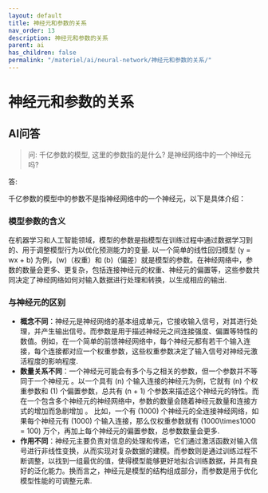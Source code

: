 ```yaml
---
layout: default
title: 神经元和参数的关系
nav_order: 13
description: 神经元和参数的关系
parent: ai
has_children: false
permalink: "/materiel/ai/neural-network/神经元和参数的关系/"
---
```


# 神经元和参数的关系

## AI问答

> 问: 千亿参数的模型, 这里的参数指的是什么? 是神经网络中的一个神经元吗?

答:

千亿参数的模型中的参数不是指神经网络中的一个神经元，以下是具体介绍：

### 模型参数的含义

在机器学习和人工智能领域，模型的参数是指模型在训练过程中通过数据学习到的、用于调整模型行为以优化预测能力的变量. 以一个简单的线性回归模型 \(y = wx + b\) 为例，\(w\)（权重）和 \(b\)（偏差）就是模型的参数。在神经网络中，参数的数量会更多、更复杂，包括连接神经元的权重、神经元的偏置等，这些参数共同决定了神经网络如何对输入数据进行处理和转换，以生成相应的输出.

### 与神经元的区别

- **概念不同**：神经元是神经网络的基本组成单元，它接收输入信号，对其进行处理，并产生输出信号。而参数是用于描述神经元之间连接强度、偏置等特性的数值。例如，在一个简单的前馈神经网络中，每个神经元都有若干个输入连接，每个连接都对应一个权重参数，这些权重参数决定了输入信号对神经元激活程度的影响程度.
- **数量关系不同**：一个神经元可能会有多个与之相关的参数，但一个参数并不等同于一个神经元 。以一个具有 \(n\) 个输入连接的神经元为例，它就有 \(n\) 个权重参数和 \(1\) 个偏置参数，总共有 \(n + 1\) 个参数来描述这个神经元的特性。而在一个包含多个神经元的神经网络中，参数的数量会随着神经元数量和连接方式的增加而急剧增加 。 比如，一个有 \(1000\) 个神经元的全连接神经网络，如果每个神经元有 \(1000\) 个输入连接，那么仅权重参数就有 \(1000\times1000 = 100\) 万个，再加上每个神经元的偏置参数，总参数数量会更多.
- **作用不同**：神经元主要负责对信息的处理和传递，它们通过激活函数对输入信号进行非线性变换，从而实现对复杂数据的建模。而参数则是通过训练过程不断调整，以找到一组最优的值，使得模型能够更好地拟合训练数据，并具有良好的泛化能力。换而言之，神经元是模型的结构组成部分，而参数是用于优化模型性能的可调整元素.
